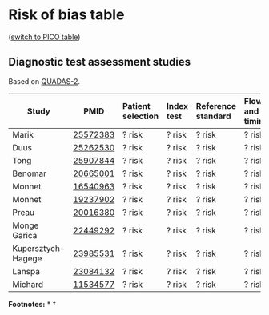 # Risk of bias table
([switch to PICO table](pico-table.md))

## Diagnostic test assessment studies

Based on [QUADAS-2](http://www.bristol.ac.uk/social-community-medicine/projects/quadas/quadas-2/).

|  Study      |  PMID                                | Patient selection|Index test |Reference standard |Flow and timing|
| ----------- |--------------------------------------|:----------------|:-----------|:------------------|:--------------|
| Marik       |[25572383](http://pubmed.gov/25572383)|?  risk         |?  risk     |?  risk       |?  risk   |
| Duus        |[25262530](http://pubmed.gov/25262530)|?  risk         |?  risk     |?  risk       |?  risk   |
| Tong        |[25907844](http://pubmed.gov/25907844)|?  risk         |?  risk     |?  risk       |?  risk   |
| Benomar     |[20665001](http://pubmed.gov/20665001)|?  risk         |?  risk     |?  risk       |?  risk   |
| Monnet      |[16540963](http://pubmed.gov/16540963)|?  risk         |?  risk     |?  risk       |?  risk   |
| Monnet      |[19237902](http://pubmed.gov/19237902)|?  risk         |?  risk     |?  risk       |?  risk   |
| Preau       |[20016380](http://pubmed.gov/20016380)|?  risk         |?  risk     |?  risk       |?  risk   |
| Monge Garica|[22449292](http://pubmed.gov/22449292)|?  risk         |?  risk     |?  risk       |?  risk   |
| Kupersztych-Hagege|[23985531](http://pubmed.gov/23985531)|?  risk   |?  risk     |?  risk       |?  risk   |
| Lanspa      |[23084132](http://pubmed.gov/23084132)|?  risk         |?  risk     |?  risk       |?  risk   |
| Michard     |[11534577](http://pubmed.gov/11534577)|?  risk         |?  risk     |?  risk       |?  risk   |

**Footnotes:**
*
†

